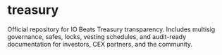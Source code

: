 # treasury
Official repository for IO Beats Treasury transparency. Includes multisig governance, safes, locks, vesting schedules, and audit-ready documentation for investors, CEX partners, and the community.
